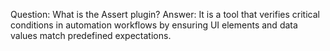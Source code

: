 Question: What is the Assert plugin?
Answer: It is a tool that verifies critical conditions in automation workflows by ensuring UI elements and data values match predefined expectations.

